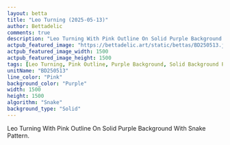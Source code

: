 ```yaml
---
layout: betta
title: "Leo Turning (2025-05-13)"
author: Bettadelic
comments: true
description: "Leo Turning With Pink Outline On Solid Purple Background With Snake Pattern."
actpub_featured_image: "https://bettadelic.art/static/bettas/BD250513.jpg"
actpub_featured_image_width: 1500
actpub_featured_image_height: 1500
tags: [Leo Turning, Pink Outline, Purple Background, Solid Background Pattern, Snake Pattern, May 2025]
unitName: "BD250513"
line_color: "Pink"
background_color: "Purple"
width: 1500
height: 1500
algorithm: "Snake"
background_type: "Solid"
---
```


Leo Turning With Pink Outline On Solid Purple Background With Snake Pattern.
